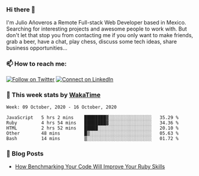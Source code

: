 ### Hi there 👋

I'm Julio Añoveros a Remote Full-stack Web Developer based in Mexico. Searching for interesting projects and awesome people to work with. But don't let that stop you from contacting me if you only want to make friends, grab a beer, have a chat, play chess, discuss some tech ideas, share business opportunities... 

### :mailbox: How to reach me:

[![Follow on Twitter](https://img.shields.io/badge/--twitter?label=Twitter&logo=Twitter&style=social)](https://twitter.com/AnoverosJulio) [![Connect on LinkedIn](https://img.shields.io/badge/--linkedin?label=LinkedIn&logo=LinkedIn&style=social)](https://www.linkedin.com/in/jubaan)

### :construction_worker: This week stats by [WakaTime]('https://wakatime.com')
<!--START_SECTION:waka-->
```text
Week: 09 October, 2020 - 16 October, 2020

JavaScript   5 hrs 2 mins    ████████▓░░░░░░░░░░░░░░░░   35.29 % 
Ruby         4 hrs 54 mins   ████████▓░░░░░░░░░░░░░░░░   34.36 % 
HTML         2 hrs 52 mins   █████░░░░░░░░░░░░░░░░░░░░   20.10 % 
Other        48 mins         █▒░░░░░░░░░░░░░░░░░░░░░░░   05.63 % 
Bash         14 mins         ▒░░░░░░░░░░░░░░░░░░░░░░░░   01.72 % 
```
<!--END_SECTION:waka-->

### :newspaper: Blog Posts
<!-- BLOG-POST-LIST:START -->
- [How Benchmarking Your Code Will Improve Your Ruby Skills](https://dev.to/jubaan/how-benchmarking-your-code-will-improve-your-ruby-skills-2m83)
<!-- BLOG-POST-LIST:END -->


